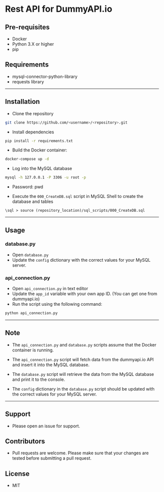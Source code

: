 # Rest API for DummyAPI.io

## Pre-requisites

- Docker
- Python 3.X or higher
- pip

## Requirements

- mysql-connector-python-library
- requests library

---

## Installation

- Clone the repository

```bash
git clone https://github.com/<username>/<repository>.git
```

- Install dependencies

```bash
pip install -r requirements.txt
```

- Build the Docker container:

```bash
docker-compose up -d
```

- Log into the MySQL database

```bash
mysql -h 127.0.0.1 -P 3306 -u root -p
```

- Password: pwd

- Execute the `000_CreateDB.sql` script in MySQL Shell to create the database and tables

```mysql-shell
\sql > source (repository_location)/sql_scripts/000_CreateDB.sql
```

---

## Usage

### database.py

- Open `database.py`
- Update the `config` dictionary with the correct values for your MySQL server.

### api_connection.py

- Open `api_connection.py` in text editor
- Update the `app_id` variable with your own app ID. (You can get one from dummyapi.io)
- Run the script using the following command:

```bash
python api_connection.py
```

---

## Note

- The `api_connection.py` and `database.py` scripts assume that the Docker container is running.

- The `api_connection.py` script will fetch data from the dummyapi.io API and insert it into the MySQL database.

- The `database.py` script will retrieve the data from the MySQL database and print it to the console.

- The `config` dictionary in the `database.py` script should be updated with the correct values for your MySQL server.

---

## Support

- Please open an issue for support.

## Contributors

- Pull requests are welcome. Please make sure that your changes are tested before submitting a pull request.

## License

- MIT
